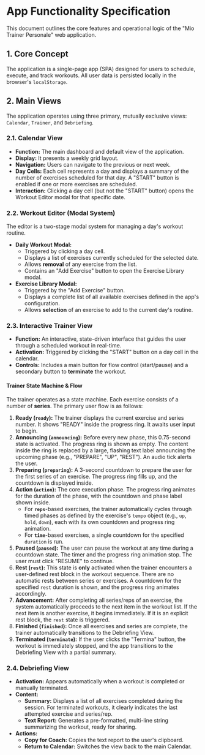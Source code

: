 # App Functionality Specification

This document outlines the core features and operational logic of the "Mio Trainer Personale" web application.

## 1. Core Concept

The application is a single-page app (SPA) designed for users to schedule, execute, and track workouts. All user data is persisted locally in the browser's `localStorage`.

## 2. Main Views

The application operates using three primary, mutually exclusive views: `Calendar`, `Trainer`, and `Debriefing`.

### 2.1. Calendar View
- **Function:** The main dashboard and default view of the application.
- **Display:** It presents a weekly grid layout.
- **Navigation:** Users can navigate to the previous or next week.
- **Day Cells:** Each cell represents a day and displays a summary of the number of exercises scheduled for that day. A "START" button is enabled if one or more exercises are scheduled.
- **Interaction:** Clicking a day cell (but not the "START" button) opens the Workout Editor modal for that specific date.

### 2.2. Workout Editor (Modal System)
The editor is a two-stage modal system for managing a day's workout routine.
- **Daily Workout Modal:**
    - Triggered by clicking a day cell.
    - Displays a list of exercises currently scheduled for the selected date.
    - Allows **removal** of any exercise from the list.
    - Contains an "Add Exercise" button to open the Exercise Library modal.
- **Exercise Library Modal:**
    - Triggered by the "Add Exercise" button.
    - Displays a complete list of all available exercises defined in the app's configuration.
    - Allows **selection** of an exercise to add to the current day's routine.

### 2.3. Interactive Trainer View
- **Function:** An interactive, state-driven interface that guides the user through a scheduled workout in real-time.
- **Activation:** Triggered by clicking the "START" button on a day cell in the calendar.
- **Controls:** Includes a main button for flow control (start/pause) and a secondary button to **terminate** the workout.

#### Trainer State Machine & Flow
The trainer operates as a state machine. Each exercise consists of a number of **series**. The primary user flow is as follows:

1.  **Ready (`ready`):** The trainer displays the current exercise and series number. It shows "READY" inside the progress ring. It awaits user input to begin.
2.  **Announcing (`announcing`):** Before every new phase, this 0.75-second state is activated. The progress ring is shown as empty. The content inside the ring is replaced by a large, flashing text label announcing the upcoming phase (e.g., "PREPARE", "UP", "REST"). An audio tick alerts the user.
3.  **Preparing (`preparing`):** A 3-second countdown to prepare the user for the first series of an exercise. The progress ring fills up, and the countdown is displayed inside.
4.  **Action (`action`):** The core execution phase. The progress ring animates for the duration of the phase, with the countdown and phase label shown inside.
    - For **`reps`**-based exercises, the trainer automatically cycles through timed phases as defined by the exercise's `tempo` object (e.g., `up`, `hold`, `down`), each with its own countdown and progress ring animation.
    - For **`time`**-based exercises, a single countdown for the specified `duration` is run.
5.  **Paused (`paused`):** The user can pause the workout at any time during a countdown state. The timer and the progress ring animation stop. The user must click "RESUME" to continue.
6.  **Rest (`rest`):** This state is **only** activated when the trainer encounters a user-defined rest block in the workout sequence. There are no automatic rests between series or exercises. A countdown for the specified `rest` duration is shown, and the progress ring animates accordingly.
7.  **Advancement:** After completing all series/reps of an exercise, the system automatically proceeds to the next item in the workout list. If the next item is another exercise, it begins immediately. If it is an explicit rest block, the `rest` state is triggered.
8.  **Finished (`finished`):** Once all exercises and series are complete, the trainer automatically transitions to the Debriefing View.
9.  **Terminated (`terminate`):** If the user clicks the "Termina" button, the workout is immediately stopped, and the app transitions to the Debriefing View with a partial summary.

### 2.4. Debriefing View
- **Activation:** Appears automatically when a workout is completed or manually terminated.
- **Content:**
    - **Summary:** Displays a list of all exercises completed during the session. For terminated workouts, it clearly indicates the last attempted exercise and series/rep.
    - **Text Report:** Generates a pre-formatted, multi-line string summarizing the workout, ready for sharing.
- **Actions:**
    - **Copy for Coach:** Copies the text report to the user's clipboard.
    - **Return to Calendar:** Switches the view back to the main Calendar.
